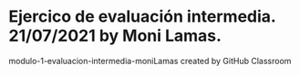 # Ejercico de evaluación intermedia. 21/07/2021 by Moni Lamas.

modulo-1-evaluacion-intermedia-moniLamas created by GitHub Classroom

